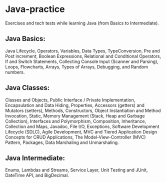 # Java-practice
Exercises and tech tests while learning Java (from Basics to Intermediate).

## Java Basics:
Java Lifecycle, Operators, Variables, Data Types, TypeConversion, Pre and Post increment, Boolean Expressions, Relational and Conditional Operators, If and Switch Statements, Collecting Console Input (Scanner and Parsing), Loops, Flowcharts, Arrays, Types of Arrays, Debugging, and Random numbers.
## Java Classes:
Classes and Objects, Public Interface / Private Implementation, Encapsulation and Data Hiding, Properties, Accessors (getters) and Mutators (setters), Methods, Constructors, Object Instantiation and Method Invocation, Static, Memory Management (Stack, Heap and Garbage Collection), Interfaces and Polymorphism, Composition, Inheritance, Collection and Maps, Javadoc, File I/O, Exceptions, Software Development Lifecycle (SDLC), Agile Development, MVC and Tiered Application Design Concepts for CRUD Applications, The Model-View-Controller (MVC) Pattern, Packages, Data Marshaling and Unmarshaling.
## Java Intermediate:
Enums, Lambdas and Streams, Service Layer, Unit Testing and JUnit, DateTime API, and BigDecimal.

